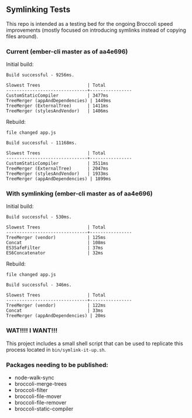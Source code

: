 ## Symlinking Tests

This repo is intended as a testing bed for the ongoing Broccoli speed improvements (mostly focused
on introducing symlinks instead of copying files around).

### Current (ember-cli master as of aa4e696)

Initial build:

```
Build successful - 9256ms.

Slowest Trees                  | Total
-------------------------------+----------------
CustomStaticCompiler           | 3477ms
TreeMerger (appAndDependencies) | 1449ms
TreeMerger (ExternalTree)      | 1411ms
TreeMerger (stylesAndVendor)   | 1406ms
```

Rebuild:

```
file changed app.js

Build successful - 11168ms.

Slowest Trees                  | Total
-------------------------------+----------------
CustomStaticCompiler           | 3511ms
TreeMerger (ExternalTree)      | 2047ms
TreeMerger (stylesAndVendor)   | 1933ms
TreeMerger (appAndDependencies) | 1899ms
```

### With symlinking (ember-cli master as of aa4e696)

Initial build:

```
Build successful - 530ms.

Slowest Trees                  | Total
-------------------------------+----------------
TreeMerger (vendor)            | 125ms
Concat                         | 108ms
ES3SafeFilter                  | 37ms
ES6Concatenator                | 32ms
```

Rebuild:

```
file changed app.js

Build successful - 346ms.

Slowest Trees                  | Total
-------------------------------+----------------
TreeMerger (vendor)            | 122ms
Concat                         | 33ms
TreeMerger (appAndDependencies) | 20ms
```

### WAT!!!! I WANT!!!

This project includes a small shell script that can be used to replicate this process
located in `bin/symlink-it-up.sh`.

### Packages needing to be published:

* node-walk-sync
* broccoli-merge-trees
* broccoli-filter
* broccoli-file-mover
* broccoli-file-remover
* broccoli-static-compiler
